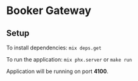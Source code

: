 # Booker Gateway

## Setup

To install dependencies: `mix deps.get`

To run the application: `mix phx.server` or `make run`

Application will be running on port __4100__.
